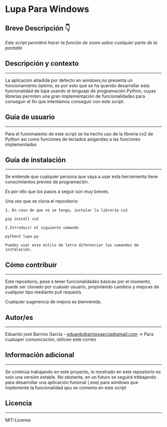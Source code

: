 # Lupa Para Windows

## Breve Descripción 👇
 *Este script permitirá hacer la función de zoom sobre cualquier parte de la pantalla*

## Descripción y contexto
---
La aplicación añadida por defecto en windows,no presenta un funcionamiento óptimo, es por esto que se ha querido desarrollar esta funcionalidad de lupa usando el lenguaje de programación Python, cuyas librerias permiten una gran implementación de funcionalidades para conseguir el fin que intentamos conseguir con este script.

## Guía de usuario
---
Para el funiomaiento de este script se ha hecho uso de la libreria cv2 de Python así como funciones de teclados asigandas a las funciones implementadas
 	
## Guía de instalación
---
Se entiende que cualquier persona que vaya a usar esta herramienta tiene conocimientos previos de programación.


Es por ello que los pasos a seguir son muy breves. 

Una vez que se clona el repositorio:


    1. En caso de que no se tenga, instalar la librería cv2
    
    pip install cv2
    
    2.Introducir el siguiente comando
    
    python3 lupa.py
    
    Puedes usar este estilo de letra diferenciar los comandos de instalación.

## Cómo contribuir
---

Este repositorio, pese a tener funcionalidades básicas por el momento, puede ser clonado por cualuier usuario, propiniendo cambios y mejoras de cualquier tipo mediante pull requests.

Cualquier sugerencia de mejora es bienvenida.


## Autor/es
---
Eduardo josé Barrios García - eduardojbarriosgarcia@gmail.com -> Para cualuqier comunicación, utilicen este correo

## Información adicional
---
Se continúa trabajando en este proyecto, lo mostrado en este repositorio es solo una versión estable. No obstante, en un futuro se seguirá trbbajando para desarrollar una aplicación funional (.exe) para windows que implemente la funcionalidad qeu se comenta en este  script
## Licencia 
---

MIT-License

